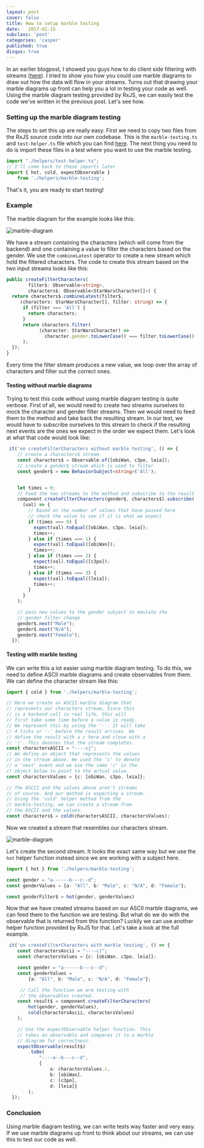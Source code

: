```yaml
---
layout: post
cover: false
title: How to setup marble testing
date:   2017-02-15
subclass: 'post'
categories: 'casper'
published: true
disqus: true
---
```


In an earlier blogpost, I showed you guys how to do client side filtering with streams (<a href="http://blog.kwintenp.com/client-side-filtering-with-streams/" target="_blank">here</a>). I tried to show you how you could use marble diagrams to draw out how the data will flow in your streams. Turns out that drawing your marble diagrams up front can help you a lot in testing your code as well. Using the marble diagram testing provided by RxJS, we can easily test the code we've written in the previous post. Let's see how.

### Setting up the marble diagram testing

The steps to set this up are really easy. First we need to copy two files from the RxJS source code into our own codebase. This is the `marble-testing.ts` and `test-helper.ts` file which you can find <a href="https://github.com/ReactiveX/rxjs/tree/master/spec/helpers" target="_blank">here</a>.
The next thing you need to do is import these files in a test where you want to use the marble testing.

```typescript
import "./helpers/test-helper.ts";
// I'll come back to these imports later
import { hot, cold, expectObservable } 
	from './helpers/marble-testing';
```

That's it, you are ready to start testing!

### Example

The marble diagram for the example looks like this:

![marble-diagram](https://www.dropbox.com/s/zhj0xvz6d5e84m4/Screenshot%202017-03-04%2016.12.24.png?raw=1)

We have a stream containing the characters (which will come from the backend) and one containing a value to filter the characters based on the gender. We use the `combineLatest` operator to create a new stream which hold the filtered characters. The code to create this stream based on the two input streams looks like this:

```typescript
public createFilterCharacters(
        filter$: Observable<string>,
        characters$: Observable<StarWarsCharacter[]>) {
  return characters$.combineLatest(filter$,
     (characters: StarWarsCharacter[], filter: string) => {
      if (filter === 'All') {
        return characters;
      }
      return characters.filter(
            (character: StarWarsCharacter) =>
              character.gender.toLowerCase() === filter.toLowerCase()
      );
  });
}
```
Every time the filter stream produces a new value, we loop over the array of characters and filter out the correct ones.

#### Testing without marble diagrams
Trying to test this code without using marble diagram testing is quite verbose. First of all, we would need to create two streams ourselves to mock the character and gender filter streams. Then we would need to feed them to the method and take back the resulting stream. In our test, we would have to subscribe ourselves to this stream to check if the resulting next events are the ones we expect in the order we expect them. 
Let's look at what that code would look like:

```typescript
 it('on createFilterCharacters without marble testing', () => {
    // create a characters$ stream
    const characters$ = Observable.of([obiWan, c3po, leia]);
    // create a gender$ stream which is used to filter
    const gender$ = new BehaviorSubject<string>('All');


    let times = 0;
    // Feed the two streams to the method and subscribe to the result
    component.createFilterCharacters(gender$, characters$).subscribe(
      (val) => {
        // Based on the number of values that have passed here
        // check the value to see if it is what we expect
        if (times === 0) {
          expect(val).toEqual([obiWan, c3po, leia]);
          times++;
        } else if (times === 1) {
          expect(val).toEqual([obiWan]);
          times++;
        } else if (times === 2) {
          expect(val).toEqual([c3po]);
          times++;
        } else if (times === 3) {
          expect(val).toEqual([leia]);
          times++;
        }
      }
    );

    // pass new values to the gender subject to emulate the
    // gender filter change
    gender$.next("Male");
    gender$.next("N/A");
    gender$.next("Female");
  });
```

#### Testing with marble testing
We can write this a lot easier using marble diagram testing. To do this, we need to define ASCII marble diagrams and create observables from them. We can define the character stream like this:

```typescript
import { cold } from './helpers/marble-testing';

// Here we create an ASCII marble diagram that 
// represents our characters stream. Since this
// is a backend call in real life, this will 
// first take some time before a value is ready.
// We represent this by using the '-'. It will take
// 4 ticks or '-' before the result arrives. We
// define the result with a c here and close with a
// '|'. This denotes that the stream completes.
const charactersASCII = "----c|";
// We define an object that represents the values
// in the stream above. We used the 'c' to denote 
// a 'next' event and we use the same 'c' in the 
// object below to point to the actual value.
const charactersValues = {c: [obiWan, c3po, leia]};

// The ASCII and the values above aren't streams
// of course. And our method is expecting a stream.
// Using the 'cold' helper method from the 
// marble-testing, we can create a stream from
// the ASCII and the values.
const characters$ = cold(charactersASCII, charactersValues);
```
Now we created a stream that resembles our characters stream.

![marble-diagram](https://www.dropbox.com/s/zyr7j5goywo3asy/Screenshot%202017-05-06%2018.14.21.png?raw=1)

Let's create the second stream. It looks the exact same way but we use the `hot` helper function instead since we are working with a subject here.

```typescript
import { hot } from './helpers/marble-testing';

const gender = "a------b---c--d";
const genderValues = {a: "All", b: "Male", c: "N/A", d: "Female"};

const genderFilter$ = hot(gender, genderValues)
```
Now that we have created streams based on our ASCII marble diagrams, we can feed them to the function we are testing. But what do we do with the observable that is returned from this function? Luckily we can use another helper function provided by RxJS for that. 
Let's take a look at the full example.

```typescript
 it('on createFilterCharacters with marble testing', () => {
    const charactersAscii = "----c|";
    const charactersValues = {c: [obiWan, c3po, leia]};

    const gender = "a------b---c--d";
    const genderValues = 
    	{a: "All", b: "Male", c: "N/A", d: "Female"};

	 // Call the function we are testing with 
	 // the observables created. 
    const result$ = component.createFilterCharacters(
    	hot(gender, genderValues), 
    	cold(charactersAscii, charactersValues)
    );

    // Use the expectObservable helper function. This
    // takes an observable and compares it to a marble
    // diagram for correctness.
    expectObservable(result$)
    	.toBe(
    		"----a--b---c--d", 
    		{
    		    a: charactersValues.c,
    		    b: [obiWan],
    		    c: [c3po],
    		    d: [leia]}
    	);
  });
```

### Conclusion
Using marble diagram testing, we can write tests way faster and very easy. If we use marble diagrams up front to think about our streams, we can use this to test our code as well. 
